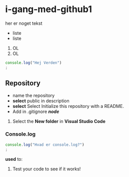 # i-gang-med-github1
her er noget tekst 
* liste 
* liste
1. OL
1. OL

```javascript
console.log("Hej Verden")
;
```

## Repository
* name the repository 
* __select__ public in description
* __select__ Select Initialize this repository with a README. 
* Add in .gitignore **_node_**

1. Select the **New folder** in __Visual Studio Code__ 
    

### Console.log

```javascript
console.log("Hvad er console.log?")
;
```
__used__ to: 
1. Test your code to see if it works!
 